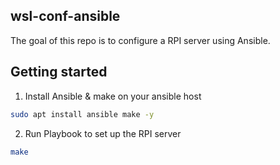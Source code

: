 ## wsl-conf-ansible

The goal of this repo is to configure a RPI server using Ansible.

## Getting started

1. Install Ansible & make on your ansible host

```bash
sudo apt install ansible make -y
```

2. Run Playbook to set up the RPI server

```bash
make
```